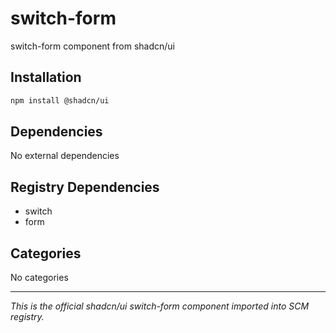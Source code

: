 # switch-form

switch-form component from shadcn/ui

## Installation

```bash
npm install @shadcn/ui
```

## Dependencies

No external dependencies

## Registry Dependencies

- switch
- form

## Categories

No categories

---

*This is the official shadcn/ui switch-form component imported into SCM registry.*
